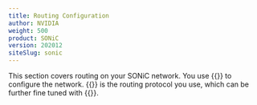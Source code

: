 ```yaml
---
title: Routing Configuration
author: NVIDIA
weight: 500
product: SONiC
version: 202012
siteSlug: sonic
---
```


This section covers routing on your SONiC network. You use {{<link url="FRRouting">}} to configure the network. {{<link url="Border-Gateway-Protocol-BGP" text="BGP">}} is the routing protocol you use, which can be further fine tuned with {{<link url="Equal-Cost-Multipathing-ECMP" text="ECMP">}}.
